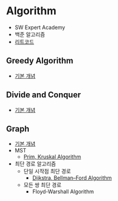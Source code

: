 # Algorithm
- SW Expert Academy
- 백준 알고리즘
- [리트코드](https://leetcode.com/)

## Greedy Algorithm
- [기본 개념](https://github.com/hyeji1221/Algorithm/blob/master/Greedy%20Algorithm/README.md)
## Divide and Conquer
- [기본 개념](https://github.com/hyeji1221/Algorithm/blob/master/Divide%20and%20Conquer/README.md)
## Graph
- [기본 개념](https://github.com/hyeji1221/Algorithm/blob/master/Graph/README.md)
- MST
  + [Prim, Kruskal Algorithm](https://github.com/hyeji1221/Algorithm/blob/master/Greedy%20Algorithm/MST%20-%20Prim%2C%20Kruskal.md)
- 최단 경로 알고리즘
  + 단일 시작점 최단 경로
    + [Dijkstra, Bellman–Ford Algorithm](https://github.com/hyeji1221/Algorithm/blob/master/Graph/Dijkstra%2C%20Bellman%E2%80%93Ford%20Algorithm.md)
  + 모든 쌍 최단 경로
    + Floyd-Warshall Algorithm
